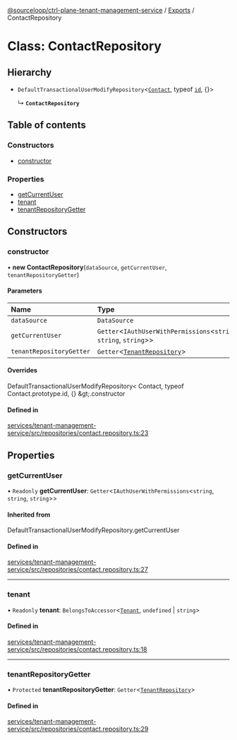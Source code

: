 [@sourceloop/ctrl-plane-tenant-management-service](../README.md) / [Exports](../modules.md) / ContactRepository

# Class: ContactRepository

## Hierarchy

- `DefaultTransactionalUserModifyRepository`<[`Contact`](Contact.md), typeof [`id`](Contact.md#id), {}\>

  ↳ **`ContactRepository`**

## Table of contents

### Constructors

- [constructor](ContactRepository.md#constructor)

### Properties

- [getCurrentUser](ContactRepository.md#getcurrentuser)
- [tenant](ContactRepository.md#tenant)
- [tenantRepositoryGetter](ContactRepository.md#tenantrepositorygetter)

## Constructors

### constructor

• **new ContactRepository**(`dataSource`, `getCurrentUser`, `tenantRepositoryGetter`)

#### Parameters

| Name | Type |
| :------ | :------ |
| `dataSource` | `DataSource` |
| `getCurrentUser` | `Getter`<`IAuthUserWithPermissions`<`string`, `string`, `string`\>\> |
| `tenantRepositoryGetter` | `Getter`<[`TenantRepository`](TenantRepository.md)\> |

#### Overrides

DefaultTransactionalUserModifyRepository&lt;
  Contact,
  typeof Contact.prototype.id,
  {}
\&gt;.constructor

#### Defined in

[services/tenant-management-service/src/repositories/contact.repository.ts:23](https://github.com/sourcefuse/arc-saas/blob/5e03dcb/services/tenant-management-service/src/repositories/contact.repository.ts#L23)

## Properties

### getCurrentUser

• `Readonly` **getCurrentUser**: `Getter`<`IAuthUserWithPermissions`<`string`, `string`, `string`\>\>

#### Inherited from

DefaultTransactionalUserModifyRepository.getCurrentUser

#### Defined in

[services/tenant-management-service/src/repositories/contact.repository.ts:27](https://github.com/sourcefuse/arc-saas/blob/5e03dcb/services/tenant-management-service/src/repositories/contact.repository.ts#L27)

___

### tenant

• `Readonly` **tenant**: `BelongsToAccessor`<[`Tenant`](Tenant.md), `undefined` \| `string`\>

#### Defined in

[services/tenant-management-service/src/repositories/contact.repository.ts:18](https://github.com/sourcefuse/arc-saas/blob/5e03dcb/services/tenant-management-service/src/repositories/contact.repository.ts#L18)

___

### tenantRepositoryGetter

• `Protected` **tenantRepositoryGetter**: `Getter`<[`TenantRepository`](TenantRepository.md)\>

#### Defined in

[services/tenant-management-service/src/repositories/contact.repository.ts:29](https://github.com/sourcefuse/arc-saas/blob/5e03dcb/services/tenant-management-service/src/repositories/contact.repository.ts#L29)
